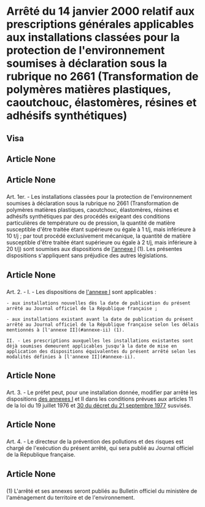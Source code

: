 # Arrêté du 14 janvier 2000 relatif aux prescriptions générales applicables aux installations classées pour la protection de l'environnement soumises à déclaration sous la rubrique no 2661 (Transformation de polymères matières plastiques, caoutchouc, élastomères, résines et adhésifs synthétiques)

## Visa

## Article None

### 



## Article None

### 

Art. 1er. -  Les installations classées pour la protection de l'environnement soumises à déclaration sous la rubrique no 2661 (Transformation de polymères matières plastiques, caoutchouc, élastomères, résines et adhésifs synthétiques par des procédés exigeant des conditions particulières de température ou de pression, la quantité de matière susceptible d'être traitée étant supérieure ou égale à 1 t/j, mais inférieure à 10 t/j ; par tout procédé exclusivement mécanique, la quantité de matière susceptible d'être traitée étant supérieure ou égale à 2 t/j, mais inférieure à 20 t/j) sont soumises aux dispositions de [l'annexe I](#annexe-i) (1). Les présentes dispositions s'appliquent sans préjudice des autres législations.

## Article None

### 

Art. 2. -  I. - Les dispositions de [l'annexe I](#annexe-i) sont applicables :

    - aux installations nouvelles dès la date de publication du présent arrêté au Journal officiel de la République française ;

    - aux installations existant avant la date de publication du présent arrêté au Journal officiel de la République française selon les délais mentionnés à [l'annexe II](#annexe-ii) (1).

    II. - Les prescriptions auxquelles les installations existantes sont déjà soumises demeurent applicables jusqu'à la date de mise en application des dispositions équivalentes du présent arrêté selon les modalités définies à [l'annexe II](#annexe-ii).

## Article None

### 

Art. 3. -  Le préfet peut, pour une installation donnée, modifier par arrêté les dispositions [des annexes I](#annexe-i) et II dans les conditions prévues aux articles 11 de la loi du 19 juillet 1976 et [30 du décret du 21 septembre 1977](https://aida.ineris.fr/consultation_document/3299#Article_30) susvisés.

## Article None

### 

Art. 4. -  Le directeur de la prévention des pollutions et des risques est chargé de l'exécution du présent arrêté, qui sera publié au Journal officiel de la République française.

## Article None

### 

(1) L'arrêté et ses annexes seront publiés au Bulletin officiel du ministère de l'aménagement du territoire et de l'environnement.